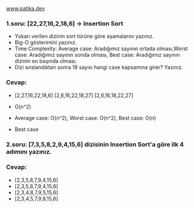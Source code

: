 www.patika.dev

### 1.soru: [22,27,16,2,18,6] -> Insertion Sort

* Yukarı verilen dizinin sort türüne göre aşamalarını yazınız.
* Big-O gösterimini yazınız.
* Time Complexity: Average case: Aradığımız sayının ortada olması,Worst case: Aradığımız sayının sonda olması, Best case: Aradığımız sayının dizinin en başında olması.
* Dizi sıralandıktan sonra 18 sayısı hangi case kapsamına girer? Yazınız.

### Cevap:
* [2,27,16,22,18,6]
  [2,6,16,22,18,27]
  [2,6,16,18,22,27]
  
* O(n^2)
* Average case: O(n^2), Worst case: O(n^2), Best case: O(n)
* Best case


### 2.soru: [7,3,5,8,2,9,4,15,6] dizisinin Insertion Sort'a göre ilk 4 adımını yazınız.

### Cevap:

* [2,3,5,8,7,9,4,15,6]
* [2,3,5,8,7,9,4,15,6]
* [2,3,4,8,7,9,5,15,6]
* [2,3,4,5,7,9,8,15,6]
